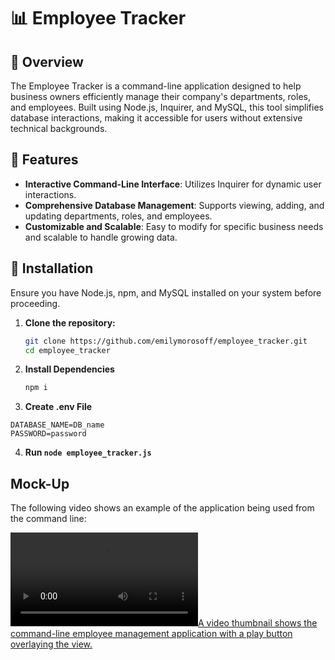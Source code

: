 # 📊 Employee Tracker

## 🚀 Overview

The Employee Tracker is a command-line application designed to help business owners efficiently manage their company's departments, roles, and employees. Built using Node.js, Inquirer, and MySQL, this tool simplifies database interactions, making it accessible for users without extensive technical backgrounds.

## 🌟 Features

- **Interactive Command-Line Interface**: Utilizes Inquirer for dynamic user interactions.
- **Comprehensive Database Management**: Supports viewing, adding, and updating departments, roles, and employees.
- **Customizable and Scalable**: Easy to modify for specific business needs and scalable to handle growing data.

## 🔑 Installation

Ensure you have Node.js, npm, and MySQL installed on your system before proceeding.

1. **Clone the repository:**
   ```bash
   git clone https://github.com/emilymorosoff/employee_tracker.git
   cd employee_tracker
   ```

2. **Install Dependencies**
   ```bash
   npm i
   ```

3. **Create .env File**
 ```
 DATABASE_NAME=DB_name
PASSWORD=password 
```

4. **Run `node employee_tracker.js`**

## Mock-Up

The following video shows an example of the application being used from the command line:

[![A video thumbnail shows the command-line employee management application with a play button overlaying the view.](./Assets/12-sql-homework-video-thumbnail.mov)](https://2u-20.wistia.com/medias/2lnle7xnpk)
